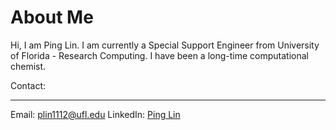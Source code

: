 # About Me
Hi, I am Ping Lin. I am currently a Special Support Engineer from University of Florida - Research Computing. I have been a long-time computational chemist. 

Contact:
___
Email: plin1112@ufl.edu
LinkedIn: [Ping Lin](https://www.linkedin.com/in/ping-lin-39a2547/)

